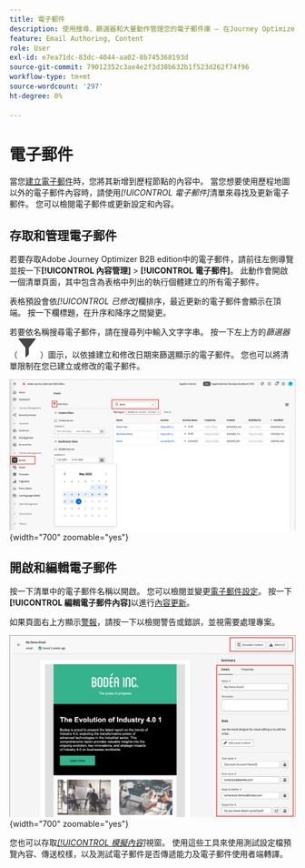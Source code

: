 ```yaml
---
title: 電子郵件
description: 使用搜尋、篩選器和大量動作管理您的電子郵件庫 — 在Journey Optimizer B2B edition中編輯內容、設定，以及在歷程外部測試電子郵件。
feature: Email Authoring, Content
role: User
exl-id: e7ea71dc-83dc-4044-aa02-8b745368193d
source-git-commit: 79012352c3ae4e2f3d38b632b1f523d262f74f96
workflow-type: tm+mt
source-wordcount: '297'
ht-degree: 0%

---
```


# 電子郵件

當您[建立電子郵件](./add-email.md)時，您將其新增到歷程節點的內容中。 當您想要使用歷程地圖以外的電子郵件內容時，請使用&#x200B;_[!UICONTROL 電子郵件]_&#x200B;清單來尋找及更新電子郵件。 您可以檢閱電子郵件或更新設定和內容。

## 存取和管理電子郵件

若要存取Adobe Journey Optimizer B2B edition中的電子郵件，請前往左側導覽並按一下&#x200B;**[!UICONTROL 內容管理]** > **[!UICONTROL 電子郵件]**。 此動作會開啟一個清單頁面，其中包含為表格中列出的執行個體建立的所有電子郵件。

表格預設會依&#x200B;_[!UICONTROL 已修改]_&#x200B;欄排序，最近更新的電子郵件會顯示在頂端。 按一下欄標題，在升序和降序之間變更。

若要依名稱搜尋電子郵件，請在搜尋列中輸入文字字串。 按一下左上方的&#x200B;_篩選器_ （![篩選器圖示](../assets/do-not-localize/icon-filter.svg) ）圖示，以依據建立和修改日期來篩選顯示的電子郵件。 您也可以將清單限制在您已建立或修改的電子郵件。

![存取電子郵件範本庫，並依名稱和日期篩選](./assets/emails-list-filtered.png){width="700" zoomable="yes"}

## 開啟和編輯電子郵件

按一下清單中的電子郵件名稱以開啟。 您可以檢閱並變更[電子郵件設定](./add-email.md#define-the-email-settings)。 按一下&#x200B;**[!UICONTROL 編輯電子郵件內容]**&#x200B;以進行[內容更新](./email-authoring.md)。

如果頁面右上方顯示[警報](./add-email.md#check-alerts)，請按一下以檢閱警告或錯誤，並視需要處理專案。

![開啟電子郵件以進行更新](./assets/email-open-update.png){width="700" zoomable="yes"}

您也可以存取[_[!UICONTROL 模擬內容]_](./email-simulate-content.md)視窗。 使用這些工具來使用測試設定檔預覽內容、傳送校樣，以及測試電子郵件是否傳遞能力及電子郵件使用者端轉譯。
